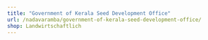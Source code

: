 ```yaml
---
title: "Government of Kerala Seed Development Office"
url: /nadavaramba/government-of-kerala-seed-development-office/
shop: Landwirtschaftlich
---
```

